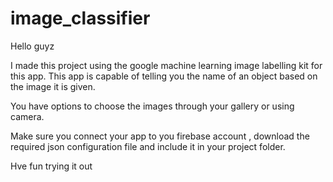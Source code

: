 # image_classifier

Hello guyz

I made this project using the google machine learning image labelling kit for this app. This app is capable of telling you the name of an object based on the image it is given.

You have options to choose the images through your gallery or using camera.

Make sure you connect your app to you firebase account , download the required json configuration file and include it in your project folder.

Hve fun trying it out
